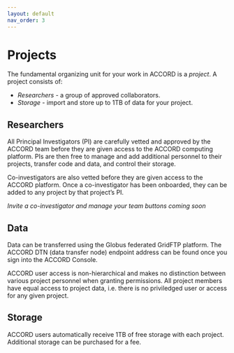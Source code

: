 ```yaml
---
layout: default
nav_order: 3
---
```


# Projects

The fundamental organizing unit for your work in ACCORD is a *project*. A project consists of:

+ *Researchers* - a group of approved collaborators.  
+ *Storage* - import and store up to 1TB of data for your project. 

## Researchers

All Principal Investigators (PI) are carefully vetted and approved by the ACCORD team before they are given access to the ACCORD computing platform. PIs are then free to manage and add additional personnel to their projects, transfer code and data, and control their storage.

Co-investigators are also vetted before they are given access to the ACCORD platform. Once a co-investigator has been onboarded, they can be added to any project by that project’s PI.


*Invite a co-investigator and manage your team buttons coming soon*


## Data

Data can be transferred using the Globus federated GridFTP platform. The ACCORD DTN (data transfer node) endpoint
address can be found once you sign into the ACCORD Console.

ACCORD user access is non-hierarchical and makes no distinction between various project personnel when granting permissions. 
All project members have equal access to project data, i.e. there is no priviledged user or access for any given project.

## Storage

ACCORD users automatically receive 1TB of free storage with each project. Additional storage can be purchased for a fee.


